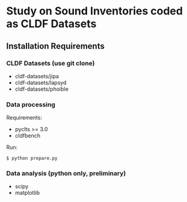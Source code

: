 # Study on Sound Inventories coded as CLDF Datasets

## Installation Requirements

### CLDF Datasets (use git clone)

* cldf-datasets/jipa
* cldf-datasets/lapsyd
* cldf-datasets/phoible

### Data processing

Requirements:

* pyclts >= 3.0
* cldfbench

Run:

```
$ python prepare.py
```

### Data analysis (python only, preliminary)

* scipy
* matplotlib
